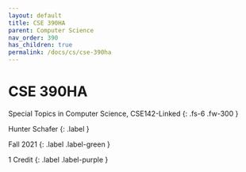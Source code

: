 ```yaml
---
layout: default
title: CSE 390HA
parent: Computer Science
nav_order: 390
has_children: true
permalink: /docs/cs/cse-390ha
---
```


# CSE 390HA

Special Topics in Computer Science, CSE142-Linked
{: .fs-6 .fw-300 }

Hunter Schafer
{: .label }

Fall 2021
{: .label .label-green }

1 Credit
{: .label .label-purple }

